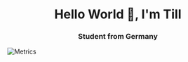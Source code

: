 <h1 align="center">
Hello World 👋, I'm Till
</h1>
<h3 align="center">Student from Germany</h3>


   ![Metrics](https://metrics.lecoq.io/ZerXGIT?template=classic&lines=1&followup=1&languages=1&contributors=1&habits=1&languages.limit=8&languages.sections=most-used&languages.colors=github&languages.threshold=0%25&languages.indepth=false&languages.recent.load=300&languages.recent.days=14&habits.from=200&habits.days=14&habits.facts=true&habits.charts=false&contributors.head=master&contributors.ignored=github-actions%5Bbot%5D%2C%20dependabot%5Bbot%5D%2C%20dependabot-preview%5Bbot%5D&contributors.contributions=false&followup.sections=repositories&config.timezone=Europe%2FBerlin)

